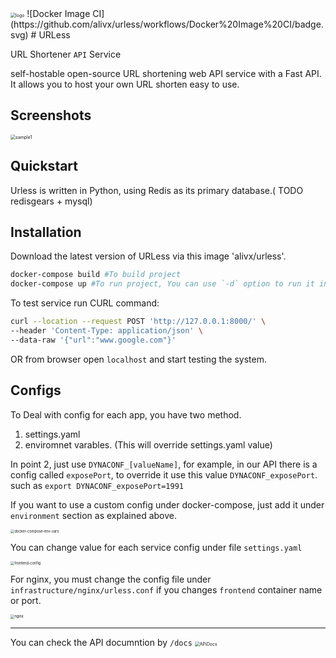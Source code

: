<img src="https://raw.githubusercontent.com/alivx/urless/master/resources/logo.png" alt="logo" style="zoom:50%;" />
![Docker Image CI](https://github.com/alivx/urless/workflows/Docker%20Image%20CI/badge.svg)
# URLess

URL Shortener `API` Service

self-hostable open-source URL shortening web API service with a Fast API. It allows you to host your own URL shorten easy to use.


## Screenshots

<img src="https://raw.githubusercontent.com/alivx/urless/master/resources/sample1.png" alt="sample1" style="zoom:50%;" />

## Quickstart

Urless is written in Python, using Redis as its primary database.( TODO redisgears + mysql)


## Installation
Download the latest version of URLess via this image 'alivx/urless'.

```Bash
docker-compose build #To build project
docker-compose up #To run project, You can use `-d` option to run it in the background.
```

To test service run CURL command:
```Bash
curl --location --request POST 'http://127.0.0.1:8000/' \
--header 'Content-Type: application/json' \
--data-raw '{"url":"www.google.com"}'
```
OR
from browser open `localhost` and start testing the system.

## Configs
To Deal with config for each app, you have two method.
1. settings.yaml
2. enviromnet varables. (This will override settings.yaml value)

In point 2, just use `DYNACONF_[valueName]`, for example, in our API there is a config called `exposePort`, to override it use this value `DYNACONF_exposePort`. such as `export DYNACONF_exposePort=1991`



If you want to use a custom config under docker-compose, just add it under `environment` section as explained above.

<img src="https://raw.githubusercontent.com/alivx/urless/master/resources/docker-compose-env-vars.png" alt="docker-compose-env-vars" style="zoom:40%;" />

You can change value for each service config under file `settings.yaml`

<img src="https://raw.githubusercontent.com/alivx/urless/master/resources/frontend-config.png" alt="frontend-config" style="zoom:40%;" />

For nginx, you must change the config file under `infrastructure/nginx/urless.conf` if you changes `frontend` container name or port.

<img src="https://raw.githubusercontent.com/alivx/urless/master/resources/nginx.png" alt="nginx" style="zoom:40%;" />


----
You can check the API documntion by `/docs`
<img src="https://raw.githubusercontent.com/alivx/urless/master/resources/BackendAPI.png" alt="APiDocs" style="zoom:50%;" />
